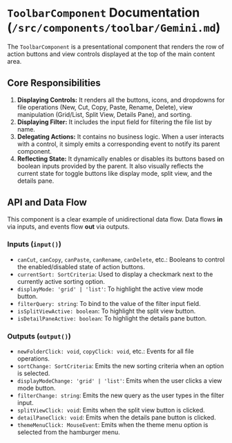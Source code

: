 # `ToolbarComponent` Documentation (`/src/components/toolbar/Gemini.md`)

The `ToolbarComponent` is a presentational component that renders the row of action buttons and view controls displayed at the top of the main content area.

## Core Responsibilities

1.  **Displaying Controls:** It renders all the buttons, icons, and dropdowns for file operations (New, Cut, Copy, Paste, Rename, Delete), view manipulation (Grid/List, Split View, Details Pane), and sorting.
2.  **Displaying Filter:** It includes the input field for filtering the file list by name.
3.  **Delegating Actions:** It contains no business logic. When a user interacts with a control, it simply emits a corresponding event to notify its parent component.
4.  **Reflecting State:** It dynamically enables or disables its buttons based on boolean inputs provided by the parent. It also visually reflects the current state for toggle buttons like display mode, split view, and the details pane.

## API and Data Flow

This component is a clear example of unidirectional data flow. Data flows **in** via inputs, and events flow **out** via outputs.

### Inputs (`input()`)

-   `canCut`, `canCopy`, `canPaste`, `canRename`, `canDelete`, etc.: Booleans to control the enabled/disabled state of action buttons.
-   `currentSort: SortCriteria`: Used to display a checkmark next to the currently active sorting option.
-   `displayMode: 'grid' | 'list'`: To highlight the active view mode button.
-   `filterQuery: string`: To bind to the value of the filter input field.
-   `isSplitViewActive: boolean`: To highlight the split view button.
-   `isDetailPaneActive: boolean`: To highlight the details pane button.

### Outputs (`output()`)

-   `newFolderClick: void`, `copyClick: void`, etc.: Events for all file operations.
-   `sortChange: SortCriteria`: Emits the new sorting criteria when an option is selected.
-   `displayModeChange: 'grid' | 'list'`: Emits when the user clicks a view mode button.
-   `filterChange: string`: Emits the new query as the user types in the filter input.
-   `splitViewClick: void`: Emits when the split view button is clicked.
-   `detailPaneClick: void`: Emits when the details pane button is clicked.
-   `themeMenuClick: MouseEvent`: Emits when the theme menu option is selected from the hamburger menu.
